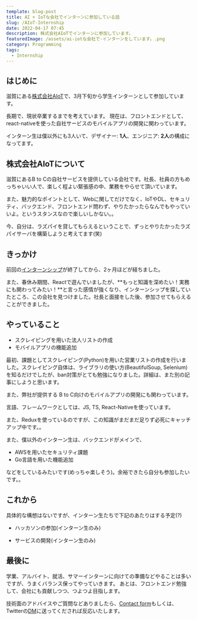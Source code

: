 ```yaml
---
template: blog-post
title: AI + IoTな会社でインターンに参加している話
slug: /AIoT-Internship
date: 2022-04-17 07:45
description: 株式会社AIoTでインターンに参加しています。
featuredImage: /assets/ai-iotな会社で-インターンをしています。.png
category: Programming
tags:
  - Internship
---
```


## はじめに

滋賀にある[株式会社AIoT](http://www.ai-ot.com/)で、3月下旬から学生インターンとして参加しています。

長期で、現状卒業するまでを考えています。
現在は、フロントエンドとして、react-nativeを使った自社サービスのモバイルアプリの開発に関わっています。

インターン生は僕以外にも3人いて、デザイナー: **1人**、エンジニア: **2人**の構成になってます。

## 株式会社AIoTについて

滋賀にあるB to Cの自社サービスを提供している会社です。社長、社員の方もめっちゃいい人で、楽しく程よい緊張感の中、業務をやらせて頂いています。

また、魅力的なポイントとして、Webに関してだけでなく、IoTやDL、セキュリティ、バックエンド、フロントエンド問わず、やりたかったらなんでもやっていいよ。というスタンスなので楽しいしかない。。

今、自分は、ラズパイを貸してもらえるということで、ずっとやりたかったラズパイサーバを構築しようと考えてます(笑)

## きっかけ

前回の[インターンシップ](https://www.kitsune-blog.tokyo/Bridge-Internship)が終了してから、2ヶ月ほどが経ちました。

また、春休み期間、Reactで遊んでいましたが、**もっと知識を深めたい！実務にも関わってみたい！**と言った感情が強くなり、インターンシップを探していたところ、この会社を見つけました。社長と面接をした後、参加させてもらえることができました。

## **やっていること**

* スクレイピングを用いた法人リストの作成
* モバイルアプリの機能追加

最初、課題としてスクレイピング(Python)を用いた営業リストの作成を行いました。スクレイピング自体は、ライブラリの使い方(BeautifulSoup, Selenium)を知るだけでしたが、ban対策がとても勉強になりました。詳細は、また別の記事にしようと思います。

また、弊社が提供する B to C向けのモバイルアプリの開発にも関わっています。

言語、フレームワークとしては、JS, TS, React-Nativeを使っています。

また、Reduxを使っているのですが、この知識がまだまだ足りず必死にキャッチアップ中です。。

また、僕以外のインターン生は、バックエンドがメインで、
- AWSを用いたセキュリティ課題
- Go言語を用いた機能追加

などをしているみたいです(めっちゃ楽しそう)。余裕できたら自分も参加したいです。。


## **これから**

具体的な構想はないですが、インターン生たちで下記のあたりはする予定(?)

* ハッカソンの参加(インターン生のみ)
- サービスの開発(インターン生のみ)

## **最後に**
学業、アルバイト、就活、サマーインターンに向けての準備などやることは多いですが、うまくバランス保ってやっていきます。
あとは、フロントエンド勉強して、会社にも貢献しつつ、つよつよ目指します。

技術面のアドバイスやご質問などありましたら、[Contact form](https://www.kitsune-blog.tokyo/contact)もしくは、Twitterの[DM](https://twitter.com/kitsune_yk)に送ってくだされば反応いたします。

